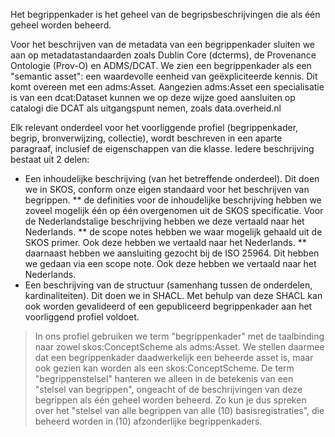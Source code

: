 Het begrippenkader is het geheel van de begripsbeschrijvingen die als één geheel worden beheerd.

Voor het beschrijven van de metadata van een begrippenkader sluiten we aan op metadatastandaarden zoals Dublin Core (dcterms), de Provenance Ontologie (Prov-O) en ADMS/DCAT. We zien een begrippenkader als een "semantic asset": een waardevolle eenheid van geëxpliciteerde kennis. Dit komt overeen met een adms:Asset. Aangezien adms:Asset een specialisatie is van een dcat:Dataset kunnen we op deze wijze goed aansluiten op catalogi die DCAT als uitgangspunt nemen, zoals data.overheid.nl

Elk relevant onderdeel voor het voorliggende profiel (begrippenkader, begrip, bronverwijzing, collectie), wordt beschreven in een aparte paragraaf, inclusief de eigenschappen van die klasse. Iedere beschrijving bestaat uit 2 delen:

* Een inhoudelijke beschrijving (van het betreffende onderdeel). Dit doen we in SKOS, conform onze eigen standaard voor het beschrijven van begrippen.
  ** de definities voor de inhoudelijke beschrijving hebben we zoveel mogelijk één op één overgenomen uit de SKOS specificatie. Voor de Nederlandstalige beschrijving hebben we deze vertaald naar het Nederlands.
  ** de scope notes hebben we waar mogelijk gehaald uit de SKOS primer. Ook deze hebben we vertaald naar het Nederlands.
  ** daarnaast hebben we aansluiting gezocht bij de ISO 25964. Dit hebben we gedaan via een scope note. Ook deze hebben we vertaald naar het Nederlands.
* Een beschrijving van de structuur (samenhang tussen de onderdelen, kardinaliteiten). Dit doen we in SHACL. Met behulp van deze SHACL kan ook worden gevalideerd of een gepubliceerd begrippenkader aan het voorliggend profiel voldoet.

> In ons profiel gebruiken we term "begrippenkader" met de taalbinding naar zowel skos:ConceptScheme als adms:Asset. We stellen daarmee dat een begrippenkader daadwerkelijk een beheerde asset is, maar ook gezien kan worden als een skos:ConceptScheme. De term "begrippenstelsel" hanteren we alleen in de betekenis van een "stelsel van begrippen", ongeacht of de beschrijvingen van deze begrippen als één geheel worden beheerd. Zo kun je dus spreken over het "stelsel van alle begrippen van alle (10) basisregistraties", die beheerd worden in (10) afzonderlijke begrippenkaders.
